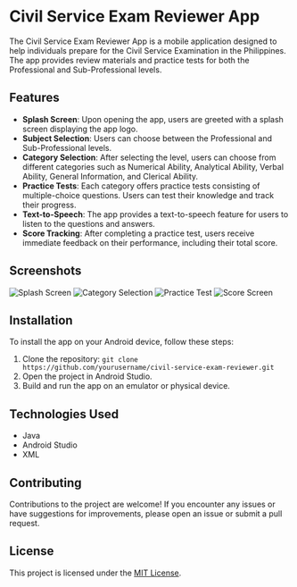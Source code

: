 # Civil Service Exam Reviewer App

The Civil Service Exam Reviewer App is a mobile application designed to help individuals prepare for the Civil Service Examination in the Philippines. The app provides review materials and practice tests for both the Professional and Sub-Professional levels.

## Features

- **Splash Screen**: Upon opening the app, users are greeted with a splash screen displaying the app logo.
- **Subject Selection**: Users can choose between the Professional and Sub-Professional levels.
- **Category Selection**: After selecting the level, users can choose from different categories such as Numerical Ability, Analytical Ability, Verbal Ability, General Information, and Clerical Ability.
- **Practice Tests**: Each category offers practice tests consisting of multiple-choice questions. Users can test their knowledge and track their progress.
- **Text-to-Speech**: The app provides a text-to-speech feature for users to listen to the questions and answers.
- **Score Tracking**: After completing a practice test, users receive immediate feedback on their performance, including their total score.

## Screenshots

![Splash Screen](screenshots/splash_screen.png)
![Category Selection](screenshots/category_selection.png)
![Practice Test](screenshots/practice_test.png)
![Score Screen](screenshots/score_screen.png)

## Installation

To install the app on your Android device, follow these steps:

1. Clone the repository: `git clone https://github.com/yourusername/civil-service-exam-reviewer.git`
2. Open the project in Android Studio.
3. Build and run the app on an emulator or physical device.

## Technologies Used

- Java
- Android Studio
- XML

## Contributing

Contributions to the project are welcome! If you encounter any issues or have suggestions for improvements, please open an issue or submit a pull request.

## License

This project is licensed under the [MIT License](LICENSE).
